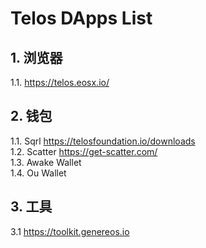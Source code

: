 # Telos DApps List

## 1. 浏览器
1.1. https://telos.eosx.io/

## 2. 钱包
1.1. Sqrl https://telosfoundation.io/downloads  
1.2. Scatter https://get-scatter.com/  
1.3. Awake Wallet  
1.4. Ou Wallet

## 3. 工具
3.1 https://toolkit.genereos.io